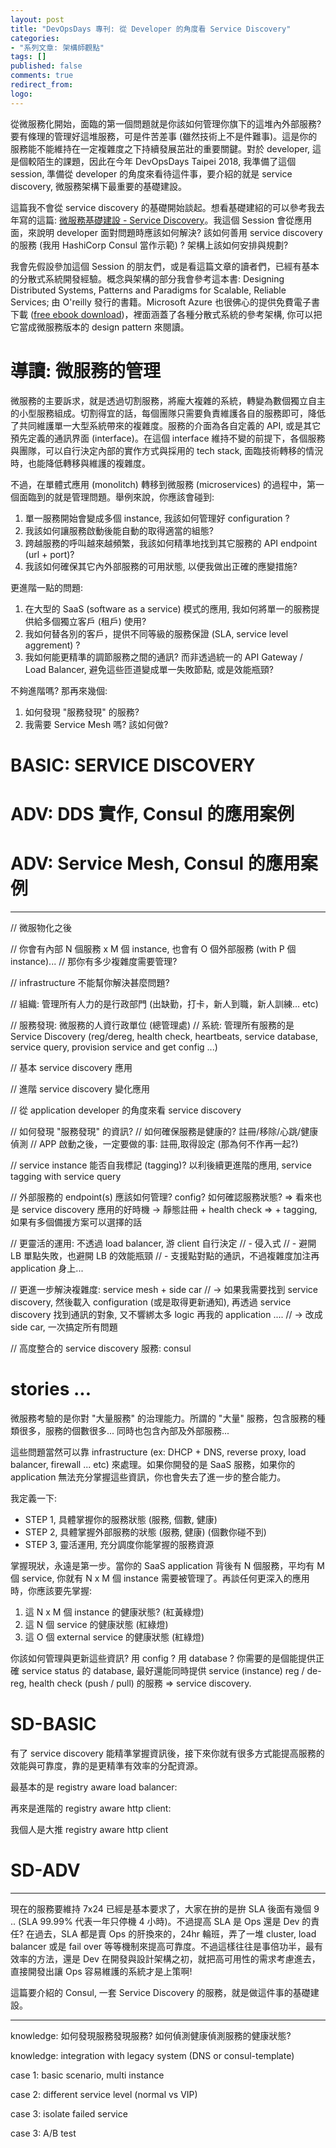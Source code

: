 ```yaml
---
layout: post
title: "DevOpsDays 專刊: 從 Developer 的角度看 Service Discovery"
categories:
- "系列文章: 架構師觀點"
tags: []
published: false
comments: true
redirect_from:
logo: 
---
```



從微服務化開始，面臨的第一個問題就是你該如何管理你旗下的這堆內外部服務? 要有條理的管理好這堆服務，可是件苦差事 (雖然技術上不是件難事)。這是你的服務能不能維持在一定複雜度之下持續發展茁壯的重要關鍵。對於 developer, 這是個較陌生的課題，因此在今年 DevOpsDays Taipei 2018, 我準備了這個 session, 準備從 developer 的角度來看待這件事，要介紹的就是 service discovery, 微服務架構下最重要的基礎建設。

這篇我不會從 service discovery 的基礎開始談起。想看基礎建紹的可以參考我去年寫的這篇: [微服務基礎建設 - Service Discovery](/2017/12/31/microservice9-servicediscovery/)。我這個 Session 會從應用面，來說明 developer 面對問題時應該如何解決? 該如何善用 service discovery 的服務 (我用 HashiCorp Consul 當作示範) ? 架構上該如何安排與規劃?

我會先假設參加這個 Session 的朋友們，或是看這篇文章的讀者們，已經有基本的分散式系統開發經驗。概念與架構的部分我會參考這本書: Designing Distributed Systems, Patterns and Paradigms for Scalable, Reliable Services; 由 O'reilly 發行的書籍。Microsoft Azure 也很佛心的提供免費電子書下載 ([free ebook download](https://azure.microsoft.com/en-us/resources/designing-distributed-systems/))，裡面涵蓋了各種分散式系統的參考架構, 你可以把它當成微服務版本的 design pattern 來閱讀。

<!--more-->

# 導讀: 微服務的管理

微服務的主要訴求，就是透過切割服務，將龐大複雜的系統，轉變為數個獨立自主的小型服務組成。切割得宜的話，每個團隊只需要負責維護各自的服務即可，降低了共同維護單一大型系統帶來的複雜度。服務的介面為各自定義的 API, 或是其它預先定義的通訊界面 (interface)。在這個 interface 維持不變的前提下，各個服務與團隊，可以自行決定內部的實作方式與採用的 tech stack, 面臨技術轉移的情況時，也能降低轉移與維護的複雜度。

不過，在單體式應用 (monolitch) 轉移到微服務 (microservices) 的過程中，第一個面臨到的就是管理問題。舉例來說，你應該會碰到:

1. 單一服務開始會變成多個 instance, 我該如何管理好 configuration ?
1. 我該如何讓服務啟動後能自動的取得適當的組態?
1. 跨越服務的呼叫越來越頻繁，我該如何精準地找到其它服務的 API endpoint (url + port)?
1. 我該如何確保其它內外部服務的可用狀態, 以便我做出正確的應變措施?

更進階一點的問題:

1. 在大型的 SaaS (software as a service) 模式的應用, 我如何將單一的服務提供給多個獨立客戶 (租戶) 使用?
1. 我如何替各別的客戶，提供不同等級的服務保證 (SLA, service level aggrement) ?
1. 我如何能更精準的調節服務之間的通訊? 而非透過統一的 API Gateway / Load Balancer, 避免這些匝道變成單一失敗節點, 或是效能瓶頸?

不夠進階嗎? 那再來幾個:

1. 如何發現 "服務發現" 的服務?
1. 我需要 Service Mesh 嗎? 該如何做?





# BASIC: SERVICE DISCOVERY


# ADV: DDS 實作, Consul 的應用案例


# ADV: Service Mesh, Consul 的應用案例
























-----------------------------------------------------------------------------------------------------------------------------
// 微服物化之後

// 你會有內部 N 個服務 x M 個 instance, 也會有 O 個外部服務 (with P 個 instance)... 
// 那你有多少複雜度需要管理?

// infrastructure 不能幫你解決甚麼問題?


// 組織: 管理所有人力的是行政部門 (出缺勤，打卡，新人到職，新人訓練... etc)

// 服務發現: 微服務的人資行政單位 (總管理處)
// 系統: 管理所有服務的是 Service Discovery (reg/dereg, health check, heartbeats, service database, service query, provision service and get config ...)


// 基本 service discovery 應用

// 進階 service discovery 變化應用

// 從 application developer 的角度來看 service discovery

// 如何發現 "服務發現" 的資訊?
// 如何確保服務是健康的? 註冊/移除/心跳/健康偵測
// APP 啟動之後，一定要做的事: 註冊,取得設定 (那為何不作再一起?)

// service instance 能否自我標記 (tagging)? 以利後續更進階的應用, service tagging with service query

// 外部服務的 endpoint(s) 應該如何管理? config? 如何確認服務狀態?
=> 看來也是 service discovery 應用的好時機 -> 靜態註冊 + health check
=> + tagging, 如果有多個備援方案可以選擇的話

// 更靈活的運用: 不透過 load balancer, 游 client 自行決定
// - 侵入式
// - 避開 LB 單點失敗，也避開 LB 的效能瓶頸
// - 支援點對點的通訊，不過複雜度加注再 application 身上...

// 更進一步解決複雜度: service mesh + side car
// -> 如果我需要找到 service discovery, 然後載入 configuration (或是取得更新通知), 再透過 service discovery 找到通訊的對象, 又不響綁太多 logic 再我的 application ....
// -> 改成 side car, 一次搞定所有問題

// 高度整合的 service discovery 服務: consul



# stories ...

微服務考驗的是你對 "大量服務" 的治理能力。所謂的 "大量" 服務，包含服務的種類很多，服務的個數很多...
同時也包含內部及外部服務...

這些問題當然可以靠 infrastructure (ex: DHCP + DNS, reverse proxy, load balancer, firewall ... etc) 來處理。如果你開發的是 SaaS 服務，如果你的 application 無法充分掌握這些資訊，你也會失去了進一步的整合能力。

我定義一下:

- STEP 1, 具體掌握你的服務狀態 (服務, 個數, 健康)
- STEP 2, 具體掌握外部服務的狀態 (服務, 健康) (個數你碰不到)
- STEP 3, 靈活運用, 充分調度你能掌握的服務資源

掌握現狀，永遠是第一步。當你的 SaaS application 背後有 N 個服務，平均有 M 個 service, 你就有 N x M 個 instance 需要被管理了。再談任何更深入的應用時，你應該要先掌握:

1. 這 N x M 個 instance 的健康狀態? (紅黃綠燈)
1. 這 N 個 service 的健康狀態 (紅綠燈)
1. 這 O 個 external service 的健康狀態 (紅綠燈)

你該如何管理與更新這些資訊? 用 config ? 用 database ? 你需要的是個能提供正確 service status 的 database, 最好還能同時提供 service (instance) reg / de-reg, health check (push / pull) 的服務 => service discovery.

# SD-BASIC

有了 service discovery 能精準掌握資訊後，接下來你就有很多方式能提高服務的效能與可靠度，靠的是更精準有效率的分配資源。

最基本的是 registry aware load balancer:

再來是進階的 registry aware http client:

我個人是大推 registry aware http client

# SD-ADV







-----------------------------------------------------------------------------



現在的服務要維持 7x24 已經是基本要求了，大家在拚的是拚 SLA 後面有幾個 9 .. (SLA 99.99% 代表一年只停機 4 小時)。不過提高 SLA 是 Ops 還是 Dev 的責任? 在過去，SLA 都是賣 Ops 的肝換來的，24hr 輪班，弄了一堆 cluster, load balancer 或是 fail over 等等機制來提高可靠度。不過這樣往往是事倍功半，最有效率的方法，還是 Dev 在開發與設計架構之初，就把高可用性的需求考慮進去，直接開發出讓 Ops 容易維護的系統才是上策啊!

這篇要介紹的 Consul, 一套 Service Discovery 的服務，就是做這件事的基礎建設。




-----

knowledge: 如何發現服務發現服務? 如何偵測健康偵測服務的健康狀態?

knowledge: integration with legacy system (DNS or consul-template)

case 1: basic scenario, multi instance


case 2: different service level (normal vs VIP)

case 3: isolate failed service


case 3: A/B test


